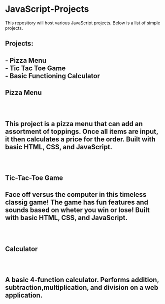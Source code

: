 # JavaScript-Projects
 
 This repository will host various JavaScript projects. Below is a list of simple projects.

<h2>Projects:<h2>
- Pizza Menu<br>
- Tic Tac Toe Game<br>
- Basic Functioning Calculator<br>
 
 
 <h2>Pizza Menu<h2><br>
  <p>This project is a pizza menu that can add an assortment of toppings. Once all items are input, it then calculates a price for the order. Built with basic HTML, CSS, and JavaScript.</p>
   
<br><h2>Tic-Tac-Toe Game<h2>
  <p>Face off versus the computer in this timeless classig game! The game has fun features and sounds based on wheter you win or lose! Built with basic HTML, CSS, and JavaScript.</p>
   
<br><h2>Calculator<h2><br>
  <p>A basic 4-function calculator. Performs addition, subtraction,multiplication, and division on a web application.</p>
